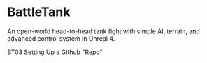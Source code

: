 # BattleTank
An open-world head-to-head tank fight with simple AI, terrain, and advanced control system in Unreal 4.

BT03 Setting Up a Github "Repo"